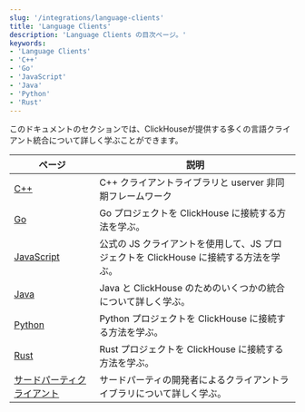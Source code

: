 ```yaml
---
slug: '/integrations/language-clients'
title: 'Language Clients'
description: 'Language Clients の目次ページ。'
keywords:
- 'Language Clients'
- 'C++'
- 'Go'
- 'JavaScript'
- 'Java'
- 'Python'
- 'Rust'
---
```




このドキュメントのセクションでは、ClickHouseが提供する多くの言語クライアント統合について詳しく学ぶことができます。

| ページ                                                                       | 説明                                                                                  |
|----------------------------------------------------------------------------|---------------------------------------------------------------------------------------|
| [C++](/interfaces/cpp)                                               | C++ クライアントライブラリと userver 非同期フレームワーク                                   |
| [Go](/integrations/go)                                               | Go プロジェクトを ClickHouse に接続する方法を学ぶ。                                         |
| [JavaScript](/integrations/javascript)                               | 公式の JS クライアントを使用して、JS プロジェクトを ClickHouse に接続する方法を学ぶ。        |
| [Java](/integrations/java)                                           | Java と ClickHouse のためのいくつかの統合について詳しく学ぶ。                                |
| [Python](/integrations/python)                                       | Python プロジェクトを ClickHouse に接続する方法を学ぶ。                                    |
| [Rust](/integrations/rust)                                           | Rust プロジェクトを ClickHouse に接続する方法を学ぶ。                                      |
| [サードパーティクライアント](/interfaces/third-party/client-libraries) | サードパーティの開発者によるクライアントライブラリについて詳しく学ぶ。                       |
